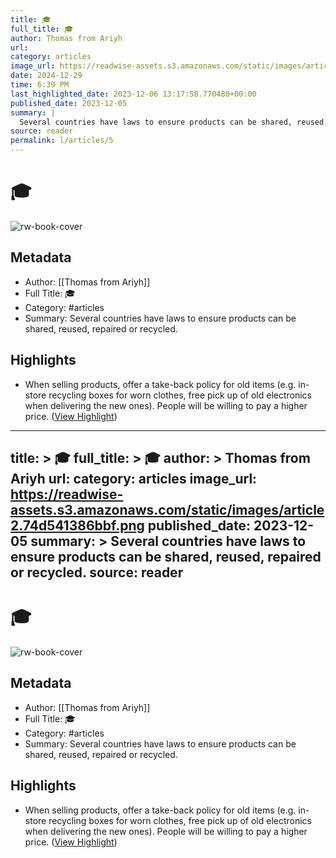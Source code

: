 ```yaml
---
title: 🎓
full_title: 🎓
author: Thomas from Ariyh
url: 
category: articles
image_url: https://readwise-assets.s3.amazonaws.com/static/images/article2.74d541386bbf.png
date: 2024-12-29
time: 6:39 PM
last_highlighted_date: 2023-12-06 13:17:58.770480+00:00
published_date: 2023-12-05
summary: |
  Several countries have laws to ensure products can be shared, reused, repaired or recycled.
source: reader
permalink: l/articles/5
---
```

# 🎓

![rw-book-cover](https://readwise-assets.s3.amazonaws.com/static/images/article2.74d541386bbf.png)

## Metadata
- Author: [[Thomas from Ariyh]]
- Full Title: 🎓
- Category: #articles
- Summary: Several countries have laws to ensure products can be shared, reused, repaired or recycled.

## Highlights
- When selling products, offer a take-back policy for old items (e.g. in-store recycling boxes for worn clothes, free pick up of old electronics when delivering the new ones).
  People will be willing to pay a higher price. ([View Highlight](https://read.readwise.io/read/01hgzme9fzy9y9gn04frkjbazg))


---
title: >
  🎓
full_title: >
  🎓
author: >
  Thomas from Ariyh
url: 
category: articles
image_url: https://readwise-assets.s3.amazonaws.com/static/images/article2.74d541386bbf.png
published_date: 2023-12-05
summary: >
  Several countries have laws to ensure products can be shared, reused, repaired or recycled.
source: reader
---
# 🎓

![rw-book-cover](https://readwise-assets.s3.amazonaws.com/static/images/article2.74d541386bbf.png)

## Metadata
- Author: [[Thomas from Ariyh]]
- Full Title: 🎓
- Category: #articles
- Summary: Several countries have laws to ensure products can be shared, reused, repaired or recycled.

## Highlights
- When selling products, offer a take-back policy for old items (e.g. in-store recycling boxes for worn clothes, free pick up of old electronics when delivering the new ones).
  People will be willing to pay a higher price. ([View Highlight](https://read.readwise.io/read/01hgzme9fzy9y9gn04frkjbazg))


